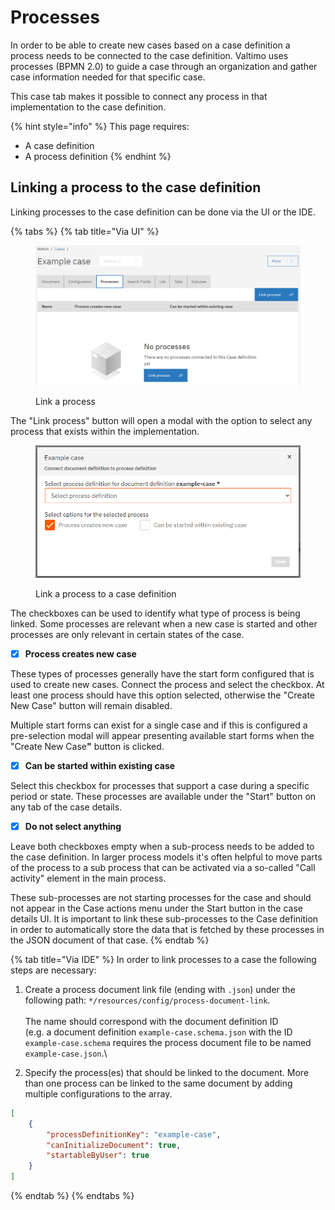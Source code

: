 # Processes

In order to be able to create new cases based on a case definition a process needs to be connected to the case definition. Valtimo uses processes (BPMN 2.0) to guide a case through an organization and gather case information needed for that specific case.

This case tab makes it possible to connect any process in that implementation to the case definition.

{% hint style="info" %}
This page requires:

* A case definition
* A process definition
{% endhint %}

## Linking a process to the case definition

Linking processes to the case definition can be done via the UI or the IDE.

{% tabs %}
{% tab title="Via UI" %}
<figure><img src="../../.gitbook/assets/image (32) (1).png" alt=""><figcaption><p>Link a process</p></figcaption></figure>

The "Link process" button will open a modal with the option to select any process that exists within the implementation.



<div align="left" data-full-width="false"><figure><img src="../../.gitbook/assets/image (33) (1).png" alt=""><figcaption><p>Link a process to a case definition</p></figcaption></figure></div>

The checkboxes can be used to identify what type of process is being linked. Some processes are relevant when a new case is started and other processes are only relevant in certain states of the case.\
&#x20;

* [x] **Process creates new case**

These types of processes generally have the start form configured that is used to create new cases. Connect the process and select the checkbox. At least one process should have this option selected, otherwise the "Create New Case" button will remain disabled.

Multiple start forms can exist for a single case and if this is configured a pre-selection modal will appear presenting available start forms when the "Create New Cas&#x65;**"** button is clicked.\
&#x20;

* [x] **Can be started within existing case**

Select this checkbox for processes that support a case during a specific period or state. These processes are available under the "Start" button on any tab of the case details.\
&#x20;

* [x] **Do not select anything**

Leave both checkboxes empty when a sub-process needs to be added to the case definition. In larger process models it's often helpful to move parts of the process to a sub process that can be activated via a so-called "Call activity" element in the main process.

These sub-processes are not starting processes for the case and should not appear in the Case actions menu under the Start button in the case details UI. It is important to link these sub-processes to the Case definition in order to automatically store the data that is fetched by these processes in the JSON document of that case.
{% endtab %}

{% tab title="Via IDE" %}
In order to link processes to a case the following steps are necessary:

1. Create a process document link file (ending with `.json`) under the following path: `*/resources/config/process-document-link`. \
   \
   The name should correspond with the document definition ID\
   (e.g. a document definition `example-case.schema.json` with the ID `example-case.schema` requires the process document file to be named `example-case.json`.\

2. Specify the process(es) that should be linked to the document. More than one process can be linked to the same document by adding multiple configurations to the array.

```json
[
    {
        "processDefinitionKey": "example-case",
        "canInitializeDocument": true,
        "startableByUser": true
    }
]
```
{% endtab %}
{% endtabs %}
